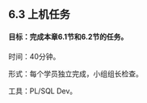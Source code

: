 ## 6.3  上机任务


#### 目标：完成本章6.1节和6.2节的任务。

 


时间：40分钟。

 


形式：每个学员独立完成，小组组长检查。

 


工具：PL/SQL Dev。

 

 

 








